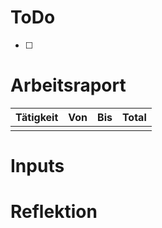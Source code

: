 # ToDo

- [ ]


# Arbeitsraport

| Tätigkeit | Von | Bis | Total |
| --------- | --- | --- | ----- |
|           |     |     |       |


# Inputs



# Reflektion
